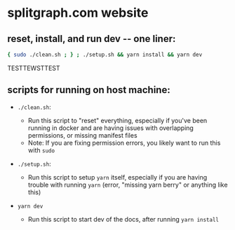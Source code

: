 # splitgraph.com website

## reset, install, and run dev -- one liner:

```bash
{ sudo ./clean.sh ; } ; ./setup.sh && yarn install && yarn dev
```

TESTTEWSTTEST

## scripts for running on host machine:

- `./clean.sh`:

  - Run this script to "reset" everything, especially if you've been running
    in docker and are having issues with overlapping permissions, or missing
    manifest files
  - Note: If you are fixing permission errors, you likely want to run this with `sudo`

- `./setup.sh`:

  - Run this script to setup `yarn` itself, especially if you are having trouble
    with running `yarn` (error, "missing yarn berry" or anything like this)

- `yarn dev`
  - Run this script to start dev of the docs, after running `yarn install`
